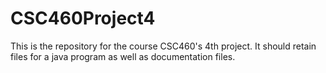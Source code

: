 # CSC460Project4
This is the repository for the course CSC460's 4th project. It should retain files for a java program as well as documentation files.
